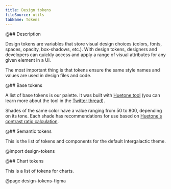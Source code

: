 ```yaml
---
title: Design tokens
fileSource: utils
tabName: Tokens
---
```


@## Description

Design tokens are variables that store visual design choices (colors, fonts, spaces, opacity, box-shadows, etc.). With design tokens, designers and developers can quickly access and apply a range of visual attributes for any given element in a UI.

The most important thing is that tokens ensure the same style names and values are used in design files and code.

@## Base tokens

A list of base tokens is our palette. It was built with [Huetone tool](https://huetone.ardov.me/) (you can learn more about the tool in the [Twitter thread](https://twitter.com/ardovalexey/status/1447329411678806023)).

Shades of the same color have a value ranging from 50 to 800, depending on its tone. Each shade has recommendations for use based on [Huetone's contrast ratio calculation](https://huetone.ardov.me/).

@## Semantic tokens

This is the list of tokens and components for the default Intergalactic theme.

@import design-tokens

@## Chart tokens

This is a list of tokens for charts.

@page design-tokens-figma
